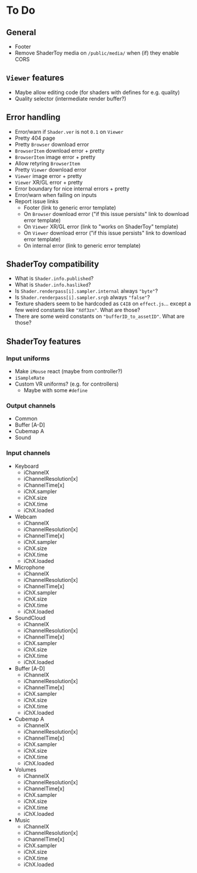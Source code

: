 # To Do

## General

- Footer
- Remove ShaderToy media on `/public/media/` when (if) they enable CORS

## `Viewer` features

- Maybe allow editing code (for shaders with defines for e.g. quality)
- Quality selector (intermediate render buffer?)

## Error handling

- Error/warn if `Shader.ver` is not `0.1` on `Viewer`
- Pretty 404 page
- Pretty `Browser` download error
- `BrowserItem` download error + pretty
- `BrowserItem` image error + pretty
- Allow retyring `BrowserItem`
- Pretty `Viewer` download error
- `Viewer` image error + pretty
- `Viewer` XR/GL error + pretty
- Error boundary for nice internal errors + pretty
- Error/warn when failing on inputs
- Report issue links
  - Footer (link to generic error template)
  - On `Browser` download error ("if this issue persists" link to download error
    template)
  - On `Viewer` XR/GL error (link to "works on ShaderToy" template)
  - On `Viewer` download error ("if this issue persists" link to download error
    template)
  - On internal error (link to generic error template)

## ShaderToy compatibility

- What is `Shader.info.published`?
- What is `Shader.info.hasliked`?
- Is `Shader.renderpass[i].sampler.internal` always `"byte"`?
- Is `Shader.renderpass[i].sampler.srgb` always `"false"`?
- Texture shaders seem to be hardcoded as `C4I8` on `effect.js`... except a few
  weird constants like `"Xdf3zn"`. What are those?
- There are some weird constants on `"bufferID_to_assetID"`. What are those?

## ShaderToy features

### Input uniforms

- Make `iMouse` react (maybe from controller?)
- `iSampleRate`
- Custom VR uniforms? (e.g. for controllers)
  - Maybe with some `#define`

### Output channels

- Common
- Buffer [A-D]
- Cubemap A
- Sound

### Input channels

- Keyboard
  - iChannelX
  - iChannelResolution[x]
  - iChannelTime[x]
  - iChX.sampler
  - iChX.size
  - iChX.time
  - iChX.loaded
- Webcam
  - iChannelX
  - iChannelResolution[x]
  - iChannelTime[x]
  - iChX.sampler
  - iChX.size
  - iChX.time
  - iChX.loaded
- Microphone
  - iChannelX
  - iChannelResolution[x]
  - iChannelTime[x]
  - iChX.sampler
  - iChX.size
  - iChX.time
  - iChX.loaded
- SoundCloud
  - iChannelX
  - iChannelResolution[x]
  - iChannelTime[x]
  - iChX.sampler
  - iChX.size
  - iChX.time
  - iChX.loaded
- Buffer [A-D]
  - iChannelX
  - iChannelResolution[x]
  - iChannelTime[x]
  - iChX.sampler
  - iChX.size
  - iChX.time
  - iChX.loaded
- Cubemap A
  - iChannelX
  - iChannelResolution[x]
  - iChannelTime[x]
  - iChX.sampler
  - iChX.size
  - iChX.time
  - iChX.loaded
- Volumes
  - iChannelX
  - iChannelResolution[x]
  - iChannelTime[x]
  - iChX.sampler
  - iChX.size
  - iChX.time
  - iChX.loaded
- Music
  - iChannelX
  - iChannelResolution[x]
  - iChannelTime[x]
  - iChX.sampler
  - iChX.size
  - iChX.time
  - iChX.loaded

